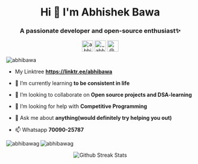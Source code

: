 <h1 align="center">Hi 👋 I'm Abhishek Bawa</h1>
<h3 align="center">A passionate developer and open-source enthusiast✨</h3>

<p align="center">
<a href="https://www.linkedin.com/in/abhishek-bawa-6977a4190/" target="blank"><img align="center" src="https://cdn.jsdelivr.net/npm/simple-icons@3.0.1/icons/linkedin.svg" alt="abhishek-bawa-6977a4190" height="30" width="30" /></a>
<a href="https://instagram.com/_abhibawa_/" target="blank"><img align="center" src="https://cdn.jsdelivr.net/npm/simple-icons@3.0.1/icons/instagram.svg" alt="_abhibawa_" height="30" width="30" /></a>
<a href="https://twitter.com/_abhibawa_" target="blank"><img align="center" src="https://cdn.jsdelivr.net/npm/simple-icons@3.0.1/icons/twitter.svg" alt="@_abhibawa_" height="30" width="30" /></a>
</p>


<p align="left"> <img src="https://komarev.com/ghpvc/?username=abhibawa" alt="abhibawa" /> </p>

- My Linktree **https://linktr.ee/abhibawa**

- 🌱 I’m currently learning **to be consistent in life**

- 👯 I’m looking to collaborate on **Open source projects and DSA-learning**

- 🤝 I’m looking for help with **Competitive Programming**

- 💬 Ask me about **anything(would definitely try helping you out)**

- 📫 Whatsapp **70090-25787**

<!--<p align="left"><img src="https://www.vectorlogo.zone/logos/gnu_bash/gnu_bash-icon.svg" alt="bash" width="40" height="40"/> <img src="https://devicons.github.io/devicon/devicon.git/icons/bootstrap/bootstrap-plain.svg" alt="bootstrap" width="40" height="40"/> <img src="https://devicons.github.io/devicon/devicon.git/icons/c/c-original.svg" alt="c" width="40" height="40"/> <img src="https://devicons.github.io/devicon/devicon.git/icons/cplusplus/cplusplus-original.svg" alt="cplusplus" width="40" height="40"/> <img src="https://devicons.github.io/devicon/devicon.git/icons/css3/css3-original-wordmark.svg" alt="css3" width="40" height="40"/> <img src="https://www.vectorlogo.zone/logos/git-scm/git-scm-icon.svg" alt="git" width="40" height="40"/> <img src="https://devicons.github.io/devicon/devicon.git/icons/html5/html5-original-wordmark.svg" alt="html5" width="40" height="40"/> <img src="https://www.vectorlogo.zone/logos/adobe_illustrator/adobe_illustrator-icon.svg" alt="illustrator" width="40" height="40"/> <img src="https://devicons.github.io/devicon/devicon.git/icons/javascript/javascript-original.svg" alt="javascript" width="40" height="40"/> <img src="https://devicons.github.io/devicon/devicon.git/icons/linux/linux-original.svg" alt="linux" width="40" height="40"/> <img src="https://devicons.github.io/devicon/devicon.git/icons/postgresql/postgresql-original-wordmark.svg" alt="postgresql" width="40" height="40"/> <img src="https://devicons.github.io/devicon/devicon.git/icons/python/python-original.svg" alt="python" width="40" height="40"/></p>-->


<p><img align="left" src="https://github-readme-stats.vercel.app/api/top-langs/?username=abhibawag&layout=compact&theme=radical" alt="abhibawag" /></p>

  <img align="center" src="https://github-readme-stats.vercel.app/api?username=abhibawag&show_icons=true&theme=radical" alt="abhibawag" />


<p align="center">

<img src="https://github-readme-streak-stats.herokuapp.com/?user=abhibawag" alt="Github Streak Stats">
</p>

<!--<p align="center"> <img src="https://github-readme-stats.vercel.app/api?username=abhibawag&show_icons=true" alt="abhibawag" />-->

<!--[![Top Langs](https://github-readme-stats.vercel.app/api/top-langs/?
username=abhibawag&show_icons=true&title_color=fff&icon_color=79ff97&text_color=ff0033&bg_color=151515)](https://github.com/abhibawag?tab=repositories)-->
